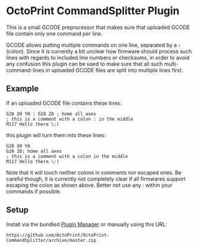 # OctoPrint CommandSplitter Plugin

This is a small GCODE preprocessor that makes sure that uploaded GCODE file contain only one command per line.

GCODE allows putting multiple commands on one line, separated by a <code>:</code> (colon). Since it is currently a bit
unclear how firmware should process such lines with regards to included line numbers or checksums, in order to
avoid any confusion this plugin can be used to make sure that all such multi-command-lines in uploaded GCODE files
are split into multiple lines first.

## Example

If an uploaded GCODE file contains these lines:

    G28 X0 Y0 : G28 Z0 ; home all axes
    ; this is a comment with a colon : in the middle
    M117 Hello there \:)

this plugin will turn them into these lines:

    G28 X0 Y0
    G28 Z0; home all axes
    ; this is a comment with a colon in the middle
    M117 Hello there \:)

Note that it will touch neither colons in comments nor escaped ones. Be careful though, it is currently not completely
clear if all firmwares support escaping the colon as shown above. Better not use any : within your commands if possible.

## Setup

Install via the bundled [Plugin Manager](https://github.com/foosel/OctoPrint/wiki/Plugin:-Plugin-Manager)
or manually using this URL:

    https://github.com/OctoPrint/OctoPrint-CommandSplitter/archive/master.zip

